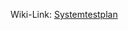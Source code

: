 Wiki-Link: [Systemtestplan](https://github.com/NurNils/TINF19C_Team_5_AML_Database_Management/wiki/STP-(Systemtestplan))